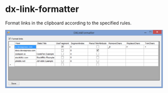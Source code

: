 # dx-link-formatter
Format links in the clipboard according to the specified rules.

![Image](DXLinkFormatter.png)
